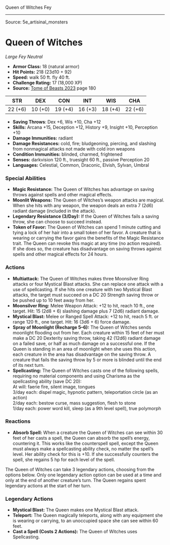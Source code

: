 <MonsterName/>Queen of Witches</MonsterName>
<CreatureType/>Fey</CreatureType>



---

Source: 5e_artisinal_monsters

# Queen of Witches

*Large* *Fey* *Neutral*

- **Armor Class:** 18 (natural armor)
- **Hit Points:** 218 (23d10 + 92)
- **Speed:** walk 50 ft. fly 40 ft.
- **Challenge Rating:** 17 (18,000 XP)
- **Source:** [Tome of Beasts 2023](https://koboldpress.com/kpstore/product/tome-of-beasts-1-2023-edition/) page 180

| STR | DEX | CON | INT | WIS | CHA |
| --- | --- | --- | --- | --- | --- |
| 22 (+6) | 10 (+0) | 19 (+4) | 16 (+3) | 18 (+4) | 22 (+6) |

- **Saving Throws**: Dex +6, Wis +10, Cha +12
- **Skills:** Arcana +15, Deception +12, History +9, Insight +10, Perception +10
- **Damage Immunities:** radiant
- **Damage Resistances:** cold, fire; bludgeoning, piercing, and slashing from nonmagical attacks not made with cold iron weapons
- **Condition Immunities:** blinded, charmed, frightened
- **Senses:** darkvision 120 ft., truesight 60 ft., passive Perception 20
- **Languages:** Celestial, Common, Draconic, Elvish, Sylvan, Umbral

### Special Abilities

- **Magic Resistance:** The Queen of Witches has advantage on saving throws against spells and other magical effects.
- **Moonlit Weapons:** The Queen of Witches’s weapon attacks are magical. When she hits with any weapon, the weapon deals an extra 7 (2d6) radiant damage (included in the attack).
- **Legendary Resistance (3/Day):** If the Queen of Witches fails a saving throw, she can choose to succeed instead.
- **Token of Favor:** The Queen of Witches can spend 1 minute cutting and tying a lock of her hair into a small token of her favor. A creature that is wearing or carrying the favor gains the benefits of the Magic Resistance trait. The Queen can revoke this magic at any time (no action required). If she does so, the creature has disadvantage on saving throws against spells and other magical effects for 24 hours.

### Actions

- **Multiattack:** The Queen of Witches makes three Moonsilver Ring attacks or four Mystical Blast attacks. She can replace one attack with a use of spellcasting. If she hits one creature with two Mystical Blast attacks, the target must succeed on a DC 20 Strength saving throw or be pushed up to 10 feet away from her.
- **Moonsilver Ring:** Melee Weapon Attack: +12 to hit, reach 10 ft., one target. Hit: 15 (2d8 + 6) slashing damage plus 7 (2d6) radiant damage.
- **Mystical Blast:** Melee or Ranged Spell Attack: +12 to hit, reach 5 ft. or range 120 ft., one target. Hit: 16 (3d6 + 6) force damage.
- **Spray of Moonlight (Recharge 5–6):** The Queen of Witches sends moonlight flooding out from her. Each creature within 15 feet of her must make a DC 20 Dexterity saving throw, taking 42 (12d6) radiant damage on a failed save, or half as much damage on a successful one. If the Queen is standing in an area of moonlight when she uses this action, each creature in the area has disadvantage on the saving throw. A creature that fails the saving throw by 5 or more is blinded until the end of its next turn.
- **Spellcasting:** The Queen of Witches casts one of the following spells, requiring no material components and using Charisma as the spellcasting ability (save DC 20):<br>At will: faerie fire, silent image, tongues<br>3/day each: dispel magic, hypnotic pattern, teleportation circle (as an action)<br>2/day each: bestow curse, mass suggestion, flesh to stone<br>1/day each: power word kill, sleep (as a 9th level spell), true polymorph

### Reactions

- **Absorb Spell:** When a creature the Queen of Witches can see within 30 feet of her casts a spell, the Queen can absorb the spell’s energy, countering it. This works like the counterspell spell, except the Queen must always make a spellcasting ability check, no matter the spell’s level. Her ability check for this is +10. If she successfully counters the spell, she regains 5 hp for each level of the spell.

The Queen of Witches can take 3 legendary actions, choosing from the options below. Only one legendary action option can be used at a time and only at the end of another creature’s turn. The Queen regains spent legendary actions at the start of her turn.

### Legendary Actions

- **Mystical Blast:** The Queen makes one Mystical Blast attack.
- **Teleport:** The Queen magically teleports, along with any equipment she is wearing or carrying, to an unoccupied space she can see within 60 feet.
- **Cast a Spell (Costs 2 Actions):** The Queen of Witches uses Spellcasting.


